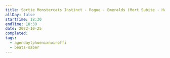 ```yaml
---
title: Sortie Monstercats Instinct - Rogue - Emeralds (Mort Subite - Hard)
allDay: false
startTime: 18:30
endTime: 18:30
date: 2022-10-25
completed: 
tags:
  - agendaytphoenixnoiroffi
  - beats-saber
---
```

